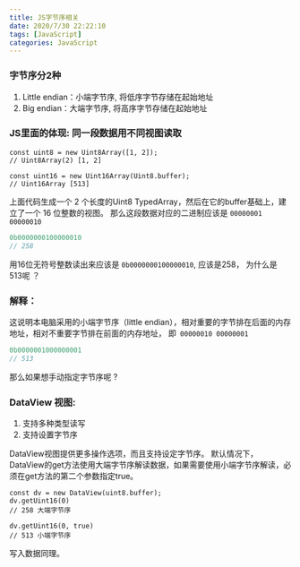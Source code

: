```yaml
---
title: JS字节序相关
date: 2020/7/30 22:22:10
tags: [JavaScript]
categories: JavaScript
---
```


### 字节序分2种

1. Little endian：小端字节序, 将低序字节存储在起始地址
2. Big endian：大端字节序, 将高序字节存储在起始地址

### JS里面的体现: 同一段数据用不同视图读取

```
const uint8 = new Uint8Array([1, 2]);
// Uint8Array(2) [1, 2]

const uint16 = new Uint16Array(Uint8.buffer);
// Uint16Array [513]
```

上面代码生成一个 2 个长度的Uint8 TypedArray，然后在它的buffer基础上，建立了一个 16 位整数的视图。
那么这段数据对应的二进制应该是  `00000001 00000010`

```js
0b0000000100000010
// 258
```

用16位无符号整数读出来应该是 `0b0000000100000010`, 应该是258， 为什么是 513呢 ？

### 解释：

这说明本电脑采用的小端字节序（little endian），相对重要的字节排在后面的内存地址，相对不重要字节排在前面的内存地址，
即` 00000010 00000001`

```js
0b0000001000000001
// 513
```

那么如果想手动指定字节序呢 ?

### DataView 视图:

1. 支持多种类型读写
2. 支持设置字节序

DataView视图提供更多操作选项，而且支持设定字节序。
默认情况下，DataView的get方法使用大端字节序解读数据，如果需要使用小端字节序解读，必须在get方法的第二个参数指定true。

```
const dv = new DataView(uint8.buffer);
dv.getUint16(0)
// 258 大端字节序

dv.getUint16(0, true)
// 513 小端字节序
```

写入数据同理。